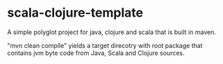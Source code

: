 scala-clojure-template
======================

A simple polyglot project for java, clojure and scala that is built in maven.  

"mvn clean compile" yields a target direcotry with root package that contains jvm byte code from Java, Scala and Clojure sources. 
